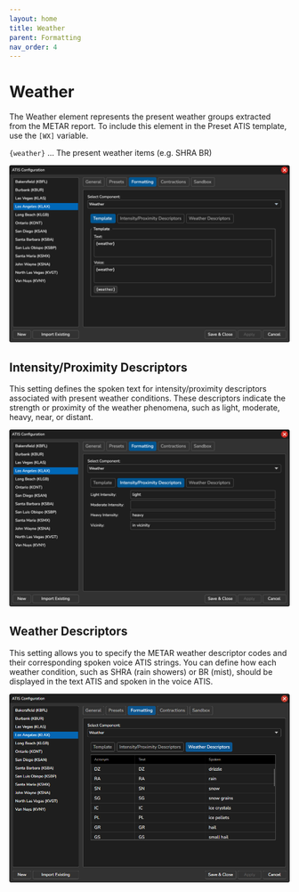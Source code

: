 ```yaml
---
layout: home
title: Weather
parent: Formatting
nav_order: 4
---
```


# Weather

The Weather element represents the present weather groups extracted from the METAR report. To include this element in the Preset ATIS template, use the `[WX]` variable.

`{weather}` ... The present weather items (e.g. SHRA BR)

![Weather](/assets/images/Formatting_Weather.png)

## Intensity/Proximity Descriptors
This setting defines the spoken text for intensity/proximity descriptors associated with present weather conditions. These descriptors indicate the strength or proximity of the weather phenomena, such as light, moderate, heavy, near, or distant.

![Intensity and Proximity Descriptors](/assets/images/Formatting_Weather_Proximity.png)

## Weather Descriptors
This setting allows you to specify the METAR weather descriptor codes and their corresponding spoken voice ATIS strings. You can define how each weather condition, such as SHRA (rain showers) or BR (mist), should be displayed in the text ATIS and spoken in the voice ATIS.

![Weather Descriptors](/assets/images/Formatting_Weather_Descriptors.png)
